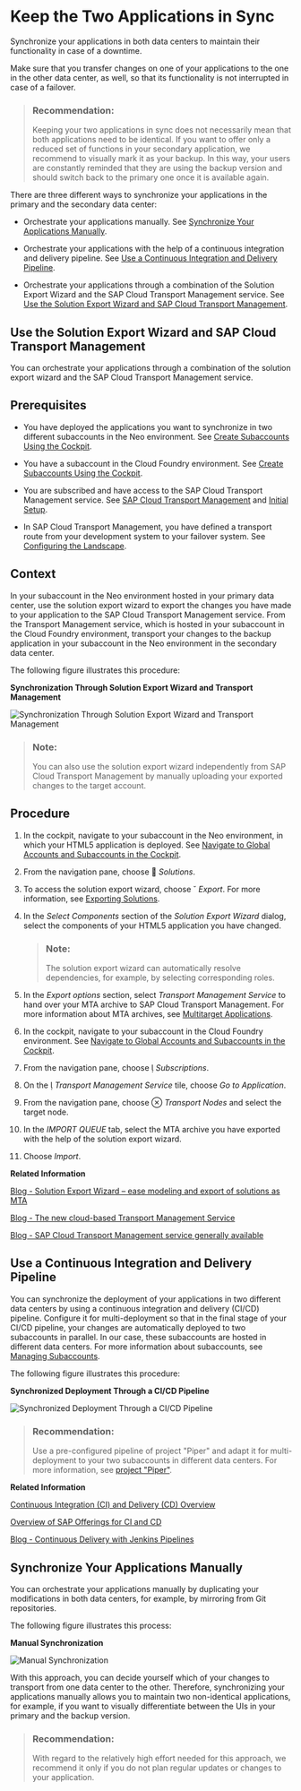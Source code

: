 <!-- loioe6d2bdb006734bd69e394379ff0dd956 -->

<link rel="stylesheet" type="text/css" href="../css/sap-icons.css"/>

# Keep the Two Applications in Sync

Synchronize your applications in both data centers to maintain their functionality in case of a downtime.

Make sure that you transfer changes on one of your applications to the one in the other data center, as well, so that its functionality is not interrupted in case of a failover.

> ### Recommendation:  
> Keeping your two applications in sync does not necessarily mean that both applications need to be identical. If you want to offer only a reduced set of functions in your secondary application, we recommend to visually mark it as your backup. In this way, your users are constantly reminded that they are using the backup version and should switch back to the primary one once it is available again.

There are three different ways to synchronize your applications in the primary and the secondary data center:

-   Orchestrate your applications manually. See [Synchronize Your Applications Manually](keep-the-two-applications-in-sync-e6d2bdb.md#loio5606f91c66b44354bd99cce0a0b9da5d).

-   Orchestrate your applications with the help of a continuous integration and delivery pipeline. See [Use a Continuous Integration and Delivery Pipeline](keep-the-two-applications-in-sync-e6d2bdb.md#loioe603c7411eb0483eaeda10fee8aacb5b).

-   Orchestrate your applications through a combination of the Solution Export Wizard and the SAP Cloud Transport Management service. See [Use the Solution Export Wizard and SAP Cloud Transport Management](keep-the-two-applications-in-sync-e6d2bdb.md#loio8b3131f1b7504bc7b8a2e1e8b46f71f0).


<a name="loio8b3131f1b7504bc7b8a2e1e8b46f71f0"/>

<!-- loio8b3131f1b7504bc7b8a2e1e8b46f71f0 -->

## Use the Solution Export Wizard and SAP Cloud Transport Management

You can orchestrate your applications through a combination of the solution export wizard and the SAP Cloud Transport Management service.



<a name="loio8b3131f1b7504bc7b8a2e1e8b46f71f0__prereq_vxp_ynv_xgb"/>

## Prerequisites

-   You have deployed the applications you want to synchronize in two different subaccounts in the Neo environment. See [Create Subaccounts Using the Cockpit](https://help.sap.com/viewer/65de2977205c403bbc107264b8eccf4b/Cloud/en-US/05280a123d3044ae97457a25b3013918.html).

-   You have a subaccount in the Cloud Foundry environment. See [Create Subaccounts Using the Cockpit](https://help.sap.com/viewer/65de2977205c403bbc107264b8eccf4b/Cloud/en-US/05280a123d3044ae97457a25b3013918.html).

-   You are subscribed and have access to the SAP Cloud Transport Management service. See [SAP Cloud Transport Management](https://cloudplatform.sap.com/capabilities/product-info.SAP-Cloud-Platform-Transport-Management.818f500b-7d05-497f-a54d-323bbfd137ef.html) and [Initial Setup](https://help.sap.com/viewer/7f7160ec0d8546c6b3eab72fb5ad6fd8/Cloud/en-US/66fd7283c62f48adb23c56fb48c84a60.html).

-   In SAP Cloud Transport Management, you have defined a transport route from your development system to your failover system. See [Configuring the Landscape](https://help.sap.com/viewer/7f7160ec0d8546c6b3eab72fb5ad6fd8/Cloud/en-US/3e7b04236d804a4eb80e42c6360209f1.html).




<a name="loio8b3131f1b7504bc7b8a2e1e8b46f71f0__context_t5c_14v_xgb"/>

## Context

In your subaccount in the Neo environment hosted in your primary data center, use the solution export wizard to export the changes you have made to your application to the SAP Cloud Transport Management service. From the Transport Management service, which is hosted in your subaccount in the Cloud Foundry environment, transport your changes to the backup application in your subaccount in the Neo environment in the secondary data center.

The following figure illustrates this procedure:

  
  
**Synchronization Through Solution Export Wizard and Transport Management**

![Synchronization Through Solution Export Wizard and Transport Management](images/Solution_Export_Wizard_TMS_ccec825.png "Synchronization Through Solution Export Wizard and Transport
						Management")

> ### Note:  
> You can also use the solution export wizard independently from SAP Cloud Transport Management by manually uploading your exported changes to the target account.



<a name="loio8b3131f1b7504bc7b8a2e1e8b46f71f0__steps_e5b_xv5_xgb"/>

## Procedure

1.  In the cockpit, navigate to your subaccount in the Neo environment, in which your HTML5 application is deployed. See [Navigate to Global Accounts and Subaccounts in the Cockpit](https://help.sap.com/viewer/65de2977205c403bbc107264b8eccf4b/Cloud/en-US/0874895f1f78459f9517da55a11ffebd.html).

2.  From the navigation pane, choose <span class="SAP-icons-V5"></span> *Solutions*.

3.  To access the solution export wizard, choose <span class="SAP-icons-V5"></span> *Export*. For more information, see [Exporting Solutions](https://help.sap.com/viewer/65de2977205c403bbc107264b8eccf4b/Cloud/en-US/14a0ff1480494bcd993674061fb4f505.html).

4.  In the *Select Components* section of the *Solution Export Wizard* dialog, select the components of your HTML5 application you have changed.

    > ### Note:  
    > The solution export wizard can automatically resolve dependencies, for example, by selecting corresponding roles.

5.  In the *Export options* section, select *Transport Management Service* to hand over your MTA archive to SAP Cloud Transport Management. For more information about MTA archives, see [Multitarget Applications](https://help.sap.com/viewer/65de2977205c403bbc107264b8eccf4b/Cloud/en-US/c4f0d850b6ba46089a76d53ab805c9e6.html).

6.  In the cockpit, navigate to your subaccount in the Cloud Foundry environment. See [Navigate to Global Accounts and Subaccounts in the Cockpit](https://help.sap.com/viewer/65de2977205c403bbc107264b8eccf4b/Cloud/en-US/0874895f1f78459f9517da55a11ffebd.html).

7.  From the navigation pane, choose <span class="SAP-icons-V5"></span> *Subscriptions*.

8.  On the <span class="SAP-icons-V5"></span> *Transport Management Service* tile, choose *Go to Application*.

9.  From the navigation pane, choose <span class="SAP-icons-V5"></span> *Transport Nodes* and select the target node.

10. In the *IMPORT QUEUE* tab, select the MTA archive you have exported with the help of the solution export wizard.

11. Choose *Import*.


**Related Information**  


[Blog - Solution Export Wizard – ease modeling and export of solutions as MTA](https://blogs.sap.com/2018/08/03/solution-export-wizard-ease-modeling-and-export-of-solutions-as-mta/)

[Blog - The new cloud-based Transport Management Service](https://blogs.sap.com/2018/05/24/the-new-cloud-based-transport-management-service/)

[Blog - SAP Cloud Transport Management service generally available](https://blogs.sap.com/2019/01/08/sap-cloud-platform-transport-management-service-generally-available/)

<a name="loioe603c7411eb0483eaeda10fee8aacb5b"/>

<!-- loioe603c7411eb0483eaeda10fee8aacb5b -->

## Use a Continuous Integration and Delivery Pipeline

You can synchronize the deployment of your applications in two different data centers by using a continuous integration and delivery \(CI/CD\) pipeline. Configure it for multi-deployment so that in the final stage of your CI/CD pipeline, your changes are automatically deployed to two subaccounts in parallel. In our case, these subaccounts are hosted in different data centers. For more information about subaccounts, see [Managing Subaccounts](https://help.sap.com/viewer/65de2977205c403bbc107264b8eccf4b/Cloud/en-US/c4c25cc63ac845779f76202360f98694.html).

The following figure illustrates this procedure:

  
  
**Synchronized Deployment Through a CI/CD Pipeline**

![Synchronized Deployment Through a CI/CD Pipeline](images/CI_CD_Synchronization_6216d70.png "Synchronized Deployment Through a CI/CD Pipeline")

> ### Recommendation:  
> Use a pre-configured pipeline of project "Piper" and adapt it for multi-deployment to your two subaccounts in different data centers. For more information, see [project "Piper"](https://sap.github.io/jenkins-library/).

**Related Information**  


[Continuous Integration \(CI\) and Delivery \(CD\) Overview](https://help.sap.com/viewer/product/CICD_OVERVIEW/Cloud/en-US)

[Overview of SAP Offerings for CI and CD](https://help.sap.com/viewer/8cacec64ed854b2a88e9a0973e0f97a2/Cloud/en-US/e9fa320181124fa9808d4446a1bf69dd.html)

[Blog - Continuous Delivery with Jenkins Pipelines](https://blogs.sap.com/2017/11/21/continuous-delivery-with-jenkins-pipelines/)

<a name="loio5606f91c66b44354bd99cce0a0b9da5d"/>

<!-- loio5606f91c66b44354bd99cce0a0b9da5d -->

## Synchronize Your Applications Manually

You can orchestrate your applications manually by duplicating your modifications in both data centers, for example, by mirroring from Git repositories.

The following figure illustrates this process:

  
  
**Manual Synchronization**

![Manual Synchronization](images/Manual_Synchronization_53bfe9d.png "Manual Synchronization")

With this approach, you can decide yourself which of your changes to transport from one data center to the other. Therefore, synchronizing your applications manually allows you to maintain two non-identical applications, for example, if you want to visually differentiate between the UIs in your primary and the backup version.

> ### Recommendation:  
> With regard to the relatively high effort needed for this approach, we recommend it only if you do not plan regular updates or changes to your application.

